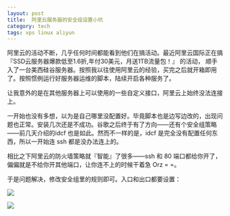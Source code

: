```yaml
---
layout: post
title:  阿里云服务器的安全组设置小坑
category: tech
tags: vps linux aliyun
---
```


阿里云的活动不断，几乎任何时间都能看到他们在搞活动。最近阿里云国际正在搞『SSD云服务器爆款低至1.6折,年付30美元，月送1TB流量包！』 的活动，
顺手入了一台美西硅谷服务器。按照我以往使用阿里云的经验，买完之后就开箱即用了。按照惯例运行好服务器运维的脚本，陆续开启各种服务了。

让我意外的是在其他服务器上可以使用的一些自定义接口，阿里云上始终没法连接上。

一开始也没有多想，以为是自己哪里没配置好。毕竟脚本也是边写边改的，出现问题也正常。安装几次还是不成功。谷歌之后终于有了方向——还有个安全组策略
——前几天介绍的idcf 也是如此。然而不一样的是，idcf 是完全没有配置任何东西，所以一开始连 ssh 都是没办法连上的。

相比之下阿里云的防火墙策略就『智能』了很多——ssh 和 80 端口都给你开了，偏偏就是不给你开其他端口，让你连不上的时候干着急 Orz = =。

于是问题解决，修改安全组里的规则即可。入口和出口都要设置：

![](http://7vigrt.com1.z0.glb.clouddn.com/blog/pic/201706/%E5%B1%8F%E5%B9%95%E5%BF%AB%E7%85%A7%202017-07-02%20%E4%B8%8A%E5%8D%886.20.28.png)

![](http://7vigrt.com1.z0.glb.clouddn.com/blog/pic/201706/%E5%B1%8F%E5%B9%95%E5%BF%AB%E7%85%A7%202017-07-02%20%E4%B8%8A%E5%8D%886.20.40.png)
